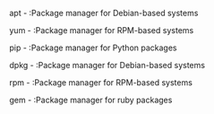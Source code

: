 apt - 
    :Package manager for Debian-based systems

yum - 
    :Package manager for RPM-based systems

pip - 
    :Package manager for Python packages

dpkg - 
    :Package manager for Debian-based systems

rpm -
    :Package manager for RPM-based systems

gem - 
    :Package manager for ruby packages

